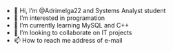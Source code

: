 - 👋 Hi, I’m @Adrimelga22 and Systems Analyst student
- 👀 I’m interested in  programation
- 🌱 I’m currently learning MySQL and C++
- 💞️ I’m looking to collaborate on IT projects
- 📫 How to reach me address of e-mail

<!---
Adrimelga22/Adrimelga22 is a ✨ special ✨ repository because its `README.md` (this file) appears on your GitHub profile.
You can click the Preview link to take a look at your changes.
--->
